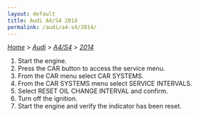 ```yaml
---
layout: default
title: Audi A4/S4 2014
permalink: /audi/a4-s4/2014/
---
```

[*Home*](/) > [*Audi*](/audi/) > [*A4/S4*](/audi/a4-s4/) > [*2014*](/audi/a4-s4/2014/)

1. Start the engine.
2. Press the CAR button to access the service menu.
3. From the CAR menu select CAR SYSTEMS.
4. From the CAR SYSTEMS menu select SERVICE INTERVALS.
5. Select RESET OIL CHANGE INTERVAL and confirm.
6. Turn off the ignition.
7. Start the engine and verify the indicator has been reset.